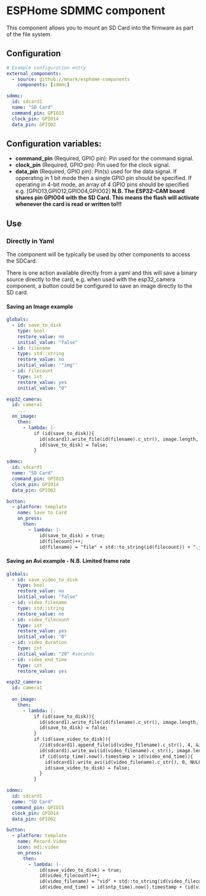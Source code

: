 # ESPHome SDMMC component

This component allows you to mount an SD Card into the firmware as part of the file system.

## Configuration



```yaml
# Example configuration entry
external_components:
  - source: github://mnark/esphome-components
    components: [sdmmc]

sdmmc:
  id: sdcard1
  name: "SD Card"
  command_pin: GPIO15
  clock_pin: GPIO14
  data_pin: GPIO02
```

## Configuration variables: 

* **command_pin** (Required, GPIO pin): Pin used for the command signal.
* **clock_pin** (Required, GPIO pin): Pin used for the clock signal.
* **data_pin** (Required, GPIO pin): Pin(s) used for the data signal. If opperating in 1 bit mode then a single GPIO pin should be specified. If operating in 4-bit mode, an array of 4 GPIO pins should be specified e.g. [GPIO13,GPIO12,GPIO04,GPIO02] **N.B. The ESP32-CAM board shares pin GPIO04 with the SD Card. This means the flash will activate whenever the card is read or written to!!!**

## Use

### Directly in Yaml

The component will be typically be used by other components to access the SDCard.

There is one action available directly from a yaml and this will save a binary source directly to the card, e.g. when used with the esp32_camera component, a button could be configured to save an image directly to the SD card.

#### Saving an Image example

```yaml
globals:
  - id: save_to_disk
    type: bool
    restore_value: no
    initial_value: "false"
  - id: filename
    type: std::string
    restore_value: no
    initial_value: '"img"'
  - id: filecount
    type: int
    restore_value: yes
    initial_value: "0"

esp32_camera:
  id: camera1
    ...
  on_image:
    then:
      - lambda: |-
          if (id(save_to_disk)){
            id(sdcard1).write_file(id(filename).c_str(), image.length, image.data);
            id(save_to_disk) = false;
          }

sdmmc:
  id: sdcard1
  name: "SD Card"
  command_pin: GPIO15
  clock_pin: GPIO14
  data_pin: GPIO02

button:
  - platform: template
    name: Save to Card
    on_press:
      then:
        - lambda: |-
            id(save_to_disk) = true;
            id(filecount)++;
            id(filename) = "file" + std::to_string(id(filecount)) + ".jpg";
```

#### Saving an Avi example - N.B. Limited frame rate

```yaml
globals:
  - id: save_video_to_disk
    type: bool
    restore_value: no
    initial_value: "false"
  - id: video_filename
    type: std::string
    restore_value: no
  - id: video_filecount
    type: int
    restore_value: yes
    initial_value: "0"
  - id: video_duration
    type: int
    initial_value: "20" #seconds
  - id: video_end_time
    type: int
    restore_value: yes

esp32_camera:
  id: camera1
    ...
  on_image:
    then:
      - lambda: |-
          if (id(save_to_disk)){
            id(sdcard1).write_file(id(filename).c_str(), image.length, image.data);
            id(save_to_disk) = false;
          }
          if (id(save_video_to_disk)){
            //id(sdcard1).append_file(id(video_filename).c_str(), 4, &id(picture_header));
            id(sdcard1).write_avi(id(video_filename).c_str(), image.length, image.data);
            if (id(sntp_time).now().timestamp > id(video_end_time)){
              id(sdcard1).write_avi(id(video_filename).c_str(), 0, NULL);
              id(save_video_to_disk) = false;
            }
          }  

sdmmc:
  id: sdcard1
  name: "SD Card"
  command_pin: GPIO15
  clock_pin: GPIO14
  data_pin: GPIO02

button:
  - platform: template
    name: Record Video
    icon: mdi:video
    on_press:
      then:
        - lambda: |-
            id(save_video_to_disk) = true;
            id(video_filecount)++;
            id(video_filename) = "vid" + std::to_string(id(video_filecount)) + ".avi";
            id(video_end_time) = id(sntp_time).now().timestamp + (id(video_duration) );
```
